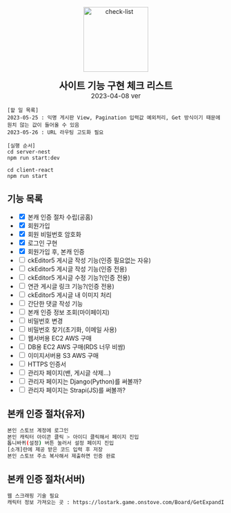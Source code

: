 <p align="center">
	<img src="https://cdn-icons-png.flaticon.com/512/1211/1211612.png" width="150" alt="check-list" />
</p>

<p align="center">
	<b style="font-size: 22px">사이트 기능 구현 체크 리스트</b>
	<br>
	<span style="font-size: 15px">2023-04-08 ver</span>
</p>

```
[할 일 목록]
2023-05-25 : 익명 게시판 View, Pagination 입력값 예외처리, Get 방식이기 때문에 원치 않는 값이 들어올 수 있음
2023-05-26 : URL 라우팅 고도화 필요
```

```
[실행 순서]
cd server-nest
npm run start:dev

cd client-react
npm run start
```

## 기능 목록
- <input type='checkbox' checked> 본캐 인증 절차 수립(공홈)
- <input type='checkbox' checked> 회원가입
- <input type='checkbox' checked> 회원 비밀번호 암호화
- <input type='checkbox' checked> 로그인 구현
- <input type='checkbox' checked> 회원가입 후, 본캐 인증
- <input type='checkbox'> ckEditor5 게시글 작성 기능(인증 필요없는 자유)
- <input type='checkbox'> ckEditor5 게시글 작성 기능(인증 전용)
- <input type='checkbox'> ckEditor5 게시글 수정 기능?(인증 전용)
- <input type='checkbox'> 연관 게시글 링크 기능?(인증 전용)
- <input type='checkbox'> ckEditor5 게시글 내 이미지 처리
- <input type='checkbox'> 간단한 댓글 작성 기능
- <input type='checkbox'> 본캐 인증 정보 조회(마이페이지)
- <input type='checkbox'> 비밀번호 변경
- <input type='checkbox'> 비밀번호 찾기(초기화, 이메일 사용)
- <input type='checkbox'> 웹서버용 EC2 AWS 구매
- <input type='checkbox'> DB용 EC2 AWS 구매(RDS 너무 비쌈)
- <input type='checkbox'> 이미지서버용 S3 AWS 구매
- <input type='checkbox'> HTTPS 인증서
- <input type='checkbox'> 관리자 페이지(밴, 게시글 삭제...)
- <input type='checkbox'> 관리자 페이지는 Django(Python)를 써볼까?
- <input type='checkbox'> 관리자 페이지는 Strapi(JS)를 써볼까?

## 본캐 인증 절차(유저)
```bash
본인 스토브 계정에 로그인
본인 캐릭터 아이콘 클릭 > 아이디 클릭해서 페이지 진입
톱니바퀴(설정) 버튼 눌러서 설정 페이지 진입
[소개]란에 제공 받은 코드 입력 후 저장
본인 스토브 주소 복사해서 제출하면 인증 완료
```
## 본캐 인증 절차(서버)
```bash
웹 스크래핑 기술 필요
캐릭터 정보 가져오는 곳 : https://lostark.game.onstove.com/Board/GetExpandInfo?memberNo=12345678
```